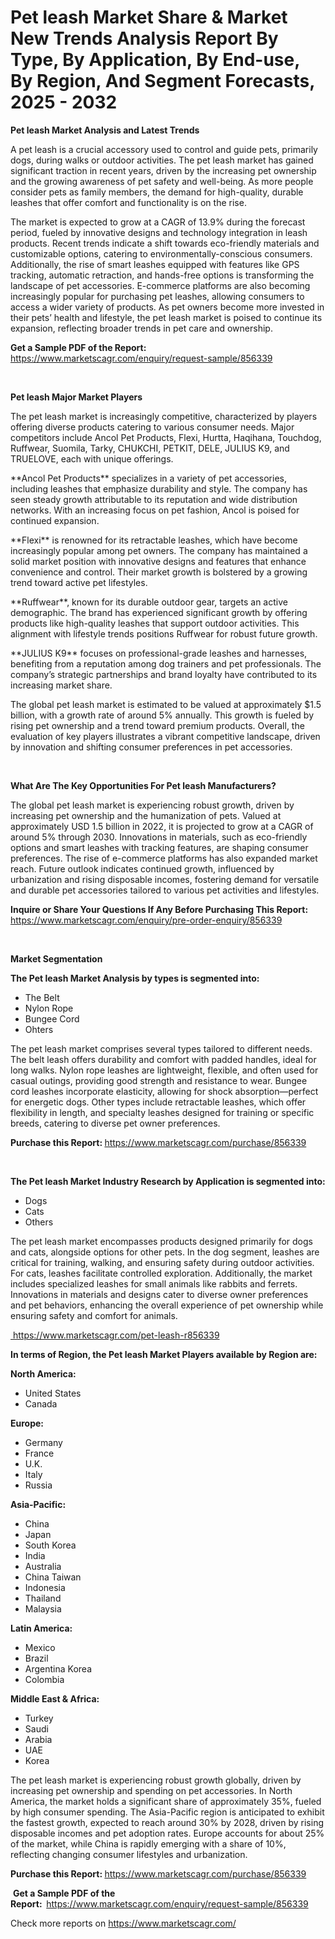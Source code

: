 <p><h1>Pet leash Market Share & Market New Trends Analysis Report By Type, By Application, By End-use, By Region, And Segment Forecasts, 2025 - 2032</h1></p><p><strong>Pet leash Market Analysis and Latest Trends</strong></p>
<p><p>A pet leash is a crucial accessory used to control and guide pets, primarily dogs, during walks or outdoor activities. The pet leash market has gained significant traction in recent years, driven by the increasing pet ownership and the growing awareness of pet safety and well-being. As more people consider pets as family members, the demand for high-quality, durable leashes that offer comfort and functionality is on the rise.</p><p>The market is expected to grow at a CAGR of 13.9% during the forecast period, fueled by innovative designs and technology integration in leash products. Recent trends indicate a shift towards eco-friendly materials and customizable options, catering to environmentally-conscious consumers. Additionally, the rise of smart leashes equipped with features like GPS tracking, automatic retraction, and hands-free options is transforming the landscape of pet accessories. E-commerce platforms are also becoming increasingly popular for purchasing pet leashes, allowing consumers to access a wider variety of products. As pet owners become more invested in their pets’ health and lifestyle, the pet leash market is poised to continue its expansion, reflecting broader trends in pet care and ownership.</p></p>
<p><strong>Get a Sample PDF of the Report:&nbsp;</strong> <a href="https://www.marketscagr.com/enquiry/request-sample/856339?utm_campaign=2998&utm_medium=2&utm_source=Github&utm_content=ia&utm_term=04042025&utm_id=pet-leash">https://www.marketscagr.com/enquiry/request-sample/856339</a></p>
<p>&nbsp;</p>
<p><strong>Pet leash Major Market Players</strong></p>
<p><p>The pet leash market is increasingly competitive, characterized by players offering diverse products catering to various consumer needs. Major competitors include Ancol Pet Products, Flexi, Hurtta, Haqihana, Touchdog, Ruffwear, Suomila, Tarky, CHUKCHI, PETKIT, DELE, JULIUS K9, and TRUELOVE, each with unique offerings.</p><p>**Ancol Pet Products** specializes in a variety of pet accessories, including leashes that emphasize durability and style. The company has seen steady growth attributable to its reputation and wide distribution networks. With an increasing focus on pet fashion, Ancol is poised for continued expansion.</p><p>**Flexi** is renowned for its retractable leashes, which have become increasingly popular among pet owners. The company has maintained a solid market position with innovative designs and features that enhance convenience and control. Their market growth is bolstered by a growing trend toward active pet lifestyles.</p><p>**Ruffwear**, known for its durable outdoor gear, targets an active demographic. The brand has experienced significant growth by offering products like high-quality leashes that support outdoor activities. This alignment with lifestyle trends positions Ruffwear for robust future growth.</p><p>**JULIUS K9** focuses on professional-grade leashes and harnesses, benefiting from a reputation among dog trainers and pet professionals. The company’s strategic partnerships and brand loyalty have contributed to its increasing market share.</p><p>The global pet leash market is estimated to be valued at approximately $1.5 billion, with a growth rate of around 5% annually. This growth is fueled by rising pet ownership and a trend toward premium products. Overall, the evaluation of key players illustrates a vibrant competitive landscape, driven by innovation and shifting consumer preferences in pet accessories.</p></p>
<p>&nbsp;</p>
<p><strong>What Are The Key Opportunities For Pet leash Manufacturers?</strong></p>
<p><p>The global pet leash market is experiencing robust growth, driven by increasing pet ownership and the humanization of pets. Valued at approximately USD 1.5 billion in 2022, it is projected to grow at a CAGR of around 5% through 2030. Innovations in materials, such as eco-friendly options and smart leashes with tracking features, are shaping consumer preferences. The rise of e-commerce platforms has also expanded market reach. Future outlook indicates continued growth, influenced by urbanization and rising disposable incomes, fostering demand for versatile and durable pet accessories tailored to various pet activities and lifestyles.</p></p>
<p><strong>Inquire or Share Your Questions If Any Before Purchasing This Report:</strong> <a href="https://www.marketscagr.com/enquiry/pre-order-enquiry/856339?utm_campaign=2998&utm_medium=2&utm_source=Github&utm_content=ia&utm_term=04042025&utm_id=pet-leash">https://www.marketscagr.com/enquiry/pre-order-enquiry/856339</a></p>
<p>&nbsp;</p>
<p><strong>Market Segmentation</strong></p>
<p><strong>The Pet leash Market Analysis by types is segmented into:</strong></p>
<p><ul><li>The Belt</li><li>Nylon Rope</li><li>Bungee Cord</li><li>Ohters</li></ul></p>
<p><p>The pet leash market comprises several types tailored to different needs. The belt leash offers durability and comfort with padded handles, ideal for long walks. Nylon rope leashes are lightweight, flexible, and often used for casual outings, providing good strength and resistance to wear. Bungee cord leashes incorporate elasticity, allowing for shock absorption—perfect for energetic dogs. Other types include retractable leashes, which offer flexibility in length, and specialty leashes designed for training or specific breeds, catering to diverse pet owner preferences.</p></p>
<p><strong>Purchase this Report:&nbsp;</strong><a href="https://www.marketscagr.com/purchase/856339?utm_campaign=2998&utm_medium=2&utm_source=Github&utm_content=ia&utm_term=04042025&utm_id=pet-leash">https://www.marketscagr.com/purchase/856339</a></p>
<p>&nbsp;</p>
<p><strong>The Pet leash Market Industry Research by Application is segmented into:</strong></p>
<p><ul><li>Dogs</li><li>Cats</li><li>Others</li></ul></p>
<p><p>The pet leash market encompasses products designed primarily for dogs and cats, alongside options for other pets. In the dog segment, leashes are critical for training, walking, and ensuring safety during outdoor activities. For cats, leashes facilitate controlled exploration. Additionally, the market includes specialized leashes for small animals like rabbits and ferrets. Innovations in materials and designs cater to diverse owner preferences and pet behaviors, enhancing the overall experience of pet ownership while ensuring safety and comfort for animals.</p></p>
<p><a href="https://www.marketscagr.com/pet-leash-r856339?utm_campaign=2998&utm_medium=2&utm_source=Github&utm_content=ia&utm_term=04042025&utm_id=pet-leash">&nbsp;https://www.marketscagr.com/pet-leash-r856339</a></p>
<p><strong>In terms of Region, the Pet leash Market Players available by Region are:</strong></p>
<p>
    <p> <strong> North America: </strong>
        <ul>
            <li>United States</li>
            <li>Canada</li>
        </ul>
        </p> 
    <p> <strong> Europe: </strong>
        <ul>
            <li>Germany</li>
            <li>France</li>
            <li>U.K.</li>
            <li>Italy</li>
            <li>Russia</li>
        </ul>
        </p> 
    <p> <strong> Asia-Pacific: </strong>
        <ul>
            <li>China</li>
            <li>Japan</li>
            <li>South Korea</li>
            <li>India</li>
            <li>Australia</li>
            <li>China Taiwan</li>
            <li>Indonesia</li>
            <li>Thailand</li>
            <li>Malaysia</li>
        </ul>
        </p> 
    <p> <strong> Latin America: </strong>
        <ul>
            <li>Mexico</li>
            <li>Brazil</li>
            <li>Argentina Korea</li>
            <li>Colombia</li>
        </ul>
        </p> 
    <p> <strong> Middle East & Africa: </strong>
        <ul>
            <li>Turkey</li>
            <li>Saudi</li>
            <li>Arabia</li>
            <li>UAE</li>
            <li>Korea</li>
        </ul>
    </p>
    </p>
<p><p>The pet leash market is experiencing robust growth globally, driven by increasing pet ownership and spending on pet accessories. In North America, the market holds a significant share of approximately 35%, fueled by high consumer spending. The Asia-Pacific region is anticipated to exhibit the fastest growth, expected to reach around 30% by 2028, driven by rising disposable incomes and pet adoption rates. Europe accounts for about 25% of the market, while China is rapidly emerging with a share of 10%, reflecting changing consumer lifestyles and urbanization.</p></p>
<p><strong>Purchase this Report: </strong><a href="https://www.marketscagr.com/purchase/856339?utm_campaign=2998&utm_medium=2&utm_source=Github&utm_content=ia&utm_term=04042025&utm_id=pet-leash">https://www.marketscagr.com/purchase/856339</a></p>
<p>&nbsp;<strong>Get a Sample PDF of the Report:&nbsp;&nbsp;</strong><a href="https://www.marketscagr.com/enquiry/request-sample/856339?utm_campaign=2998&utm_medium=2&utm_source=Github&utm_content=ia&utm_term=04042025&utm_id=pet-leash">https://www.marketscagr.com/enquiry/request-sample/856339</a></p>
<p><strong></strong></p>
<p>Check more reports on <a href="https://www.marketscagr.com/?utm_campaign=2998&utm_medium=2&utm_source=Github&utm_content=ia&utm_term=04042025&utm_id=pet-leash">https://www.marketscagr.com/</a></p>